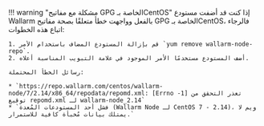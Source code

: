 !!! warning "مشكلة مع مفاتيح GPG الخاصة بـCentOS"
    إذا كنت قد أضفت مستودع Wallarm بالفعل وواجهت خطأ متعلقًا بصحة مفاتيح GPG الخاصة بـCentOS، فالرجاء اتباع هذه الخطوات:

    1. قم بإزالة المستودع المضاف باستخدام الأمر `yum remove wallarm-node-repo`.
    2. أضف المستودع مستخدمًا الأمر الموجود في علامة التبويب المناسبة أعلاه.

    رسائل الخطأ المحتملة:

    * `https://repo.wallarm.com/centos/wallarm-node/7/2.14/x86_64/repodata/repomd.xml: [Errno -1] تعذر التحقق من توقيع repomd.xml لـ wallarm-node_2.14`
    * `فشل أحد المستودعات المُعدة (Wallarm Node لـ CentOS 7 - 2.14)، ويم لا يمتلك بيانات مُخبأة كافية للاستمرار.`